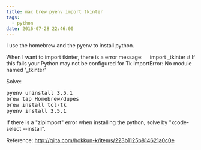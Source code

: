 ```yaml
---
title: mac brew pyenv import tkinter
tags:
  - python
date: 2016-07-28 22:46:00
---
```


I use the homebrew and the pyenv to install python.

When I want to import tkinter, there is a error message:
&nbsp; &nbsp; import _tkinter # If this fails your Python may not be configured for Tk
ImportError: No module named '_tkinter'

Solve:
<pre class="prettyprint">
pyenv uninstall 3.5.1
brew tap Homebrew/dupes
brew install tcl-tk
pyenv install 3.5.1
</pre>
If there is a "zipimport" error when installing the python, solve by "xcode-select --install".

Reference:
http://qiita.com/hokkun-k/items/223b1125b814621a0c0e